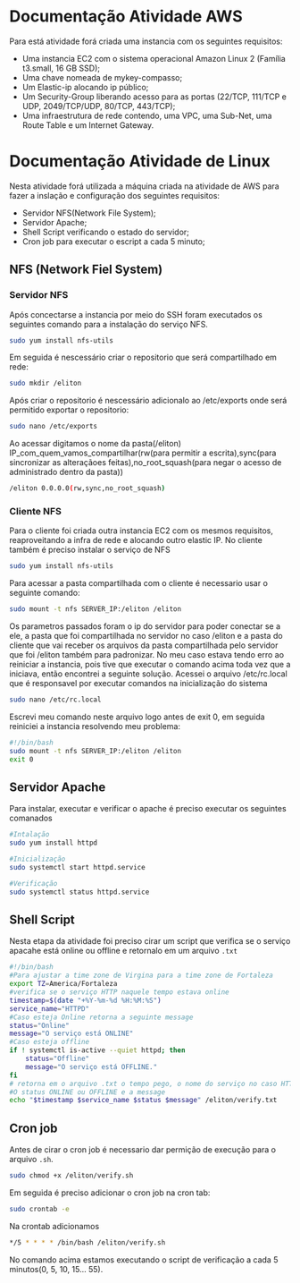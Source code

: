 # Documentação Atividade AWS 
Para está atividade forá criada uma instancia com os seguintes requisitos: 
* Uma instancia EC2 com o sistema operacional Amazon Linux 2 (Família t3.small, 16 GB SSD);
* Uma chave nomeada de mykey-compasso;
* Um Elastic-ip alocando ip público;
* Um Security-Group liberando acesso para as portas (22/TCP, 111/TCP e UDP, 2049/TCP/UDP, 80/TCP, 443/TCP);
* Uma infraestrutura de rede contendo, uma VPC, uma Sub-Net, uma Route Table e um Internet Gateway. 
# Documentação Atividade de Linux
Nesta atividade forá utilizada a máquina criada na atividade de AWS para fazer a inslação e configuração dos seguintes requisitos: 
* Servidor NFS(Network File System);
* Servidor Apache;
* Shell Script verificando o estado do servidor;
* Cron job para executar o escript a cada 5 minuto;
## NFS (Network Fiel System)
### Servidor NFS 
Após concectarse a instancia por meio do SSH foram executados os seguintes comando para a instalação do serviço NFS.

```bash
sudo yum install nfs-utils
```
Em seguida é nescessário criar o repositorio que será compartilhado em rede:
```bash
sudo mkdir /eliton
```
Após criar o repositorio é nescessário adicionalo ao /etc/exports onde será permitido exportar o repositorio:
```bash
sudo nano /etc/exports
```
Ao acessar digitamos o nome da pasta(/eliton) IP_com_quem_vamos_compartilhar(rw(para permitir a escrita),sync(para sincronizar as alteraçãoes feitas),no_root_squash(para negar o acesso de administrado dentro da pasta))
```bash
/eliton 0.0.0.0(rw,sync,no_root_squash)
```
### Cliente NFS
Para o cliente foi criada outra instancia EC2 com os mesmos requisitos, reaproveitando a infra de rede e alocando outro elastic IP.
No cliente também é preciso instalar o serviço de NFS
```bash
sudo yum install nfs-utils
```
Para acessar a pasta compartilhada com o cliente é necessario usar o seguinte comando:
```bash
sudo mount -t nfs SERVER_IP:/eliton /eliton
```
Os parametros passados foram o ip do servidor para poder conectar se a ele, a pasta que foi compartilhada no servidor no caso /eliton e a pasta do cliente que vai receber os arquivos da pasta compartilhada pelo servidor que foi /eliton também para padronizar.
No meu caso estava tendo erro ao reiniciar a instancia, pois tive que executar o comando acima toda vez que a iniciava, então encontrei a seguinte solução. 
Acessei o arquivo /etc/rc.local que é responsavel por executar comandos na inicialização do sistema 
```bash
sudo nano /etc/rc.local
```
Escrevi meu comando neste arquivo logo antes de exit 0, em seguida reiniciei a instancia resolvendo meu problema:
```bash
#!/bin/bash
sudo mount -t nfs SERVER_IP:/eliton /eliton
exit 0
```
## Servidor Apache
Para instalar, executar e verificar o apache é preciso executar os seguintes comanados 

```bash
#Intalação
sudo yum install httpd
```
```bash
#Inicialização 
sudo systemctl start httpd.service
```
```bash
#Verificação
sudo systemctl status httpd.service
```
## Shell Script
Nesta etapa da atividade foi preciso cirar um script que verifica se o serviço apacahe está online ou offline e retornalo em um arquivo `.txt`

```bash
#!/bin/bash
#Para ajustar a time zone de Virgina para a time zone de Fortaleza
export TZ=America/Fortaleza
#verifica se o serviço HTTP naquele tempo estava online
timestamp=$(date "+%Y-%m-%d %H:%M:%S")
service_name="HTTPD"
#Caso esteja Online retorna a seguinte message
status="Online"
message="O serviço está ONLINE"
#Caso esteja offline
if ! systemctl is-active --quiet httpd; then
    status="Offline"
    message="O serviço está OFFLINE."
fi
# retorna em o arquivo .txt o tempo pego, o nome do serviço no caso HTTP
#O status ONLINE ou OFFLINE e a message
echo "$timestamp $service_name $status $message" /eliton/verify.txt

```
## Cron job
Antes de cirar o cron job é necessario dar permição de execução para o arquivo `.sh`.
```bash
sudo chmod +x /eliton/verify.sh
```
Em seguida é preciso adicionar o cron job na cron tab:
```bash
sudo crontab -e
```
Na crontab adicionamos
```bash
*/5 * * * * /bin/bash /eliton/verify.sh

```
No comando acima estamos executando o script de verificação a cada 5 minutos(0, 5, 10, 15... 55).





